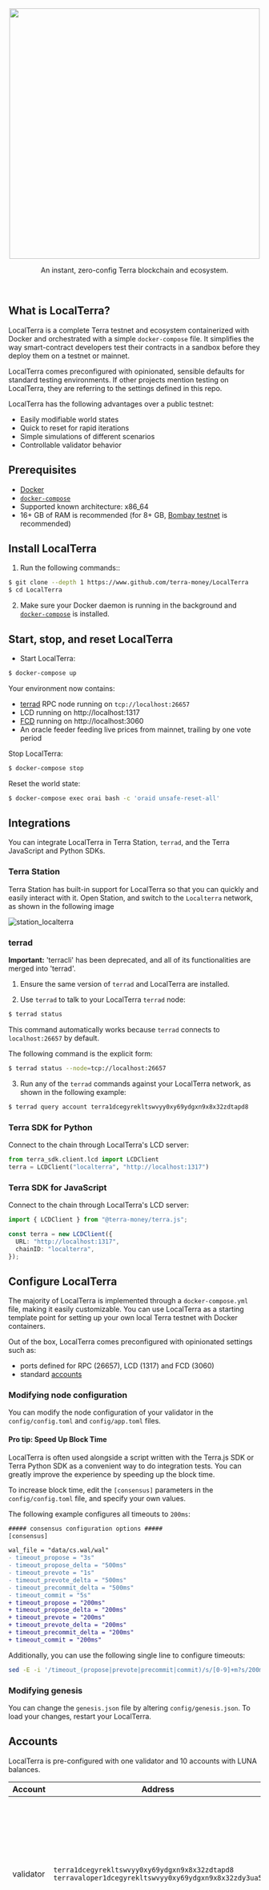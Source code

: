 <p>&nbsp;</p>
<p align="center">
<img src="https://raw.githubusercontent.com/terra-money/LocalTerra/master/img/localterra_logo_with_name.svg" width=500>
</p>

<p align="center">
An instant, zero-config Terra blockchain and ecosystem.
</p>

<br/>

## What is LocalTerra?

LocalTerra is a complete Terra testnet and ecosystem containerized with Docker and orchestrated with a simple `docker-compose` file. It simplifies the way smart-contract developers test their contracts in a sandbox before they deploy them on a testnet or mainnet.

LocalTerra comes preconfigured with opinionated, sensible defaults for standard testing environments. If other projects mention testing on LocalTerra, they are referring to the settings defined in this repo.

LocalTerra has the following advantages over a public testnet:

- Easily modifiable world states
- Quick to reset for rapid iterations
- Simple simulations of different scenarios
- Controllable validator behavior

## Prerequisites

- [Docker](https://www.docker.com/)
- [`docker-compose`](https://github.com/docker/compose)
- Supported known architecture: x86_64
- 16+ GB of RAM is recommended (for 8+ GB, [Bombay testnet](https://docs.terra.money/docs/develop/dapp/quick-start/using-terrain-testnet.html) is recommended)

## Install LocalTerra

1. Run the following commands::

```sh
$ git clone --depth 1 https://www.github.com/terra-money/LocalTerra
$ cd LocalTerra
```

2. Make sure your Docker daemon is running in the background and [`docker-compose`](https://github.com/docker/compose) is installed.

## Start, stop, and reset LocalTerra

- Start LocalTerra:

```sh
$ docker-compose up
```

Your environment now contains:

- [terrad](http://github.com/terra-money/core) RPC node running on `tcp://localhost:26657`
- LCD running on http://localhost:1317
- [FCD](http://www.github.com/terra-money/fcd) running on http://localhost:3060
- An oracle feeder feeding live prices from mainnet, trailing by one vote period



Stop LocalTerra:

```sh
$ docker-compose stop
```

Reset the world state:

```sh
$ docker-compose exec orai bash -c 'oraid unsafe-reset-all'
```

## Integrations

You can integrate LocalTerra in Terra Station, `terrad`, and the Terra JavaScript and Python SDKs.

### Terra Station

Terra Station has built-in support for LocalTerra so that you can quickly and easily interact with it. Open Station, and switch to the `Localterra` network, as shown in the following image

![station_localterra](./img/station-localterra.png)

### terrad

**Important:** 'terracli' has been deprecated, and all of its functionalities are merged into 'terrad'.

1. Ensure the same version of `terrad` and LocalTerra are installed.

2. Use `terrad` to talk to your LocalTerra `terrad` node:

```sh
$ terrad status
```

This command automatically works because `terrad` connects to `localhost:26657` by default.

The following command is the explicit form:
```sh
$ terrad status --node=tcp://localhost:26657
```

3. Run any of the `terrad` commands against your LocalTerra network, as shown in the following example:

```sh
$ terrad query account terra1dcegyrekltswvyy0xy69ydgxn9x8x32zdtapd8
```

### Terra SDK for Python

Connect to the chain through LocalTerra's LCD server:

```python
from terra_sdk.client.lcd import LCDClient
terra = LCDClient("localterra", "http://localhost:1317")
```

### Terra SDK for JavaScript

Connect to the chain through LocalTerra's LCD server:

```ts
import { LCDClient } from "@terra-money/terra.js";

const terra = new LCDClient({
  URL: "http://localhost:1317",
  chainID: "localterra",
});
```

## Configure LocalTerra

The majority of LocalTerra is implemented through a `docker-compose.yml` file, making it easily customizable. You can use LocalTerra as a starting template point for setting up your own local Terra testnet with Docker containers.

Out of the box, LocalTerra comes preconfigured with opinionated settings such as:

- ports defined for RPC (26657), LCD (1317) and FCD (3060)
- standard [accounts](#accounts)

### Modifying node configuration

You can modify the node configuration of your validator in the `config/config.toml` and `config/app.toml` files.

#### Pro tip: Speed Up Block Time

LocalTerra is often used alongside a script written with the Terra.js SDK or Terra Python SDK as a convenient way to do integration tests. You can greatly improve the experience by speeding up the block time.

To increase block time, edit the `[consensus]` parameters in the `config/config.toml` file, and specify your own values.

The following example configures all timeouts to `200ms`:

```diff
##### consensus configuration options #####
[consensus]

wal_file = "data/cs.wal/wal"
- timeout_propose = "3s"
- timeout_propose_delta = "500ms"
- timeout_prevote = "1s"
- timeout_prevote_delta = "500ms"
- timeout_precommit_delta = "500ms"
- timeout_commit = "5s"
+ timeout_propose = "200ms"
+ timeout_propose_delta = "200ms"
+ timeout_prevote = "200ms"
+ timeout_prevote_delta = "200ms"
+ timeout_precommit_delta = "200ms"
+ timeout_commit = "200ms"
```

Additionally, you can use the following single line to configure timeouts:

```sh
sed -E -i '/timeout_(propose|prevote|precommit|commit)/s/[0-9]+m?s/200ms/' config/config.toml
```

### Modifying genesis

You can change the `genesis.json` file by altering `config/genesis.json`. To load your changes, restart your LocalTerra.

## Accounts

LocalTerra is pre-configured with one validator and 10 accounts with LUNA balances.

| Account   | Address                                                                                                  | Mnemonic                                                                                                                                                                   |
| --------- | -------------------------------------------------------------------------------------------------------- | -------------------------------------------------------------------------------------------------------------------------------------------------------------------------- |
| validator | `terra1dcegyrekltswvyy0xy69ydgxn9x8x32zdtapd8`<br/>`terravaloper1dcegyrekltswvyy0xy69ydgxn9x8x32zdy3ua5` | `satisfy adjust timber high purchase tuition stool faith fine install that you unaware feed domain license impose boss human eager hat rent enjoy dawn`                    |
| test1     | `terra1x46rqay4d3cssq8gxxvqz8xt6nwlz4td20k38v`                                                           | `notice oak worry limit wrap speak medal online prefer cluster roof addict wrist behave treat actual wasp year salad speed social layer crew genius`                       |
| test2     | `terra17lmam6zguazs5q5u6z5mmx76uj63gldnse2pdp`                                                           | `quality vacuum heart guard buzz spike sight swarm shove special gym robust assume sudden deposit grid alcohol choice devote leader tilt noodle tide penalty`              |
| test3     | `terra1757tkx08n0cqrw7p86ny9lnxsqeth0wgp0em95`                                                           | `symbol force gallery make bulk round subway violin worry mixture penalty kingdom boring survey tool fringe patrol sausage hard admit remember broken alien absorb`        |
| test4     | `terra199vw7724lzkwz6lf2hsx04lrxfkz09tg8dlp6r`                                                           | `bounce success option birth apple portion aunt rural episode solution hockey pencil lend session cause hedgehog slender journey system canvas decorate razor catch empty` |
| test5     | `terra18wlvftxzj6zt0xugy2lr9nxzu402690ltaf4ss`                                                           | `second render cat sing soup reward cluster island bench diet lumber grocery repeat balcony perfect diesel stumble piano distance caught occur example ozone loyal`        |
| test6     | `terra1e8ryd9ezefuucd4mje33zdms9m2s90m57878v9`                                                           | `spatial forest elevator battle also spoon fun skirt flight initial nasty transfer glory palm drama gossip remove fan joke shove label dune debate quick`                  |
| test7     | `terra17tv2hvwpg0ukqgd2y5ct2w54fyan7z0zxrm2f9`                                                           | `noble width taxi input there patrol clown public spell aunt wish punch moment will misery eight excess arena pen turtle minimum grain vague inmate`                       |
| test8     | `terra1lkccuqgj6sjwjn8gsa9xlklqv4pmrqg9dx2fxc`                                                           | `cream sport mango believe inhale text fish rely elegant below earth april wall rug ritual blossom cherry detail length blind digital proof identify ride`                 |
| test9     | `terra1333veey879eeqcff8j3gfcgwt8cfrg9mq20v6f`                                                           | `index light average senior silent limit usual local involve delay update rack cause inmate wall render magnet common feature laundry exact casual resource hundred`       |
| test10    | `terra1fmcjjt6yc9wqup2r06urnrd928jhrde6gcld6n`                                                           | `prefer forget visit mistake mixture feel eyebrow autumn shop pair address airport diesel street pass vague innocent poem method awful require hurry unhappy shoulder`     |

## Contracts

There are [10 contracts](https://github.com/CosmWasm/cw-plus/tree/main/contracts) already deployed on genesis:

| Code Id   | Name                             | Example of already instantiated contract                           |
| --------- | ---------------------------------|--------------------------------------------------------------------|
| 1         | `CW1155 base`                    |                                                                    |
| 2         | `CW1 subkeys`                    |                                                                    |
| 3         | `CW1 whitelist`                  |                                                                    |
| 4         | `CW1 whitelist ng`               |                                                                    |
| 5         | `CW20 base`                      | `terra1hm4y6fzgxgu688jgf7ek66px6xkrtmn3gyk8fax3eawhp68c2d5q74k9fw` |
| 6         | `CW20 ics20`                     |                                                                    |
| 7         | `CW3 fixed multisig`             |                                                                    |
| 8         | `CW3 flex multisig`              |                                                                    |
| 9         | `CW4 group`                      |                                                                    |
| 10        | `CW4 stake`                      |                                                                    |


## License

This software is licensed under the MIT license.

© 2020 Terraform Labs, PTE.

<hr/>

<p>&nbsp;</p>
<p align="center">
    <a href="https://terra.money/"><img src="https://assets.website-files.com/611153e7af981472d8da199c/61794f2b6b1c7a1cb9444489_symbol-terra-blue.svg" align="center" width=200/></a>
</p>
<div align="center">
  <sub><em>Powering the innovation of money.</em></sub>
</div>
